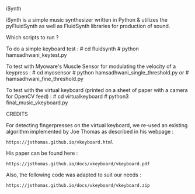 iSynth

iSynth is a simple music synthesizer written in 
Python & utilizes the pyFluidSynth as well as 
FluidSynth libraries for production of sound.


Which scripts to run ?

To do a simple keyboard test :
    # cd fluidsynth
    # python hamsadhwani_keytest.py

To test with Myoware's Muscle Sensor for modulating
the velocity of a keypress :
    # cd myosensor
    # python hamsadhwani_single_threshold.py
        or
    # hamsadhwani_fine_threshold.py

To test with the virtual keyboard (printed on a sheet
of paper with a camera for OpenCV feed) :
    # cd virtualkeyboard
    # python3 final_music_vkeyboard.py
    
CREDITS 

For detecting fingerpresses on the virtual keyboard, we re-used
an existing algorithm implemented by Joe Thomas as described in 
his webpage :

    https://jsthomas.github.io/vkeyboard.html

His paper can be found here :

    https://jsthomas.github.io/docs/vkeyboard/vkeyboard.pdf

Also, the following code was adapted to suit our needs :

    https://jsthomas.github.io/docs/vkeyboard/vkeyboard.zip
